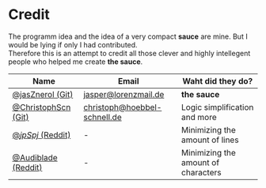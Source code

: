 # Credit

The programm idea and the idea of a very compact **sauce** are mine. But I would be lying if only I had contributed.  
Therefore this is an attempt to credit all those clever and highly intellegent people who helped me create **the sauce**.

|    Name           |           Email                |     Waht did they do?                |
|-------------------|--------------------------------|--------------------------------------|
|[@jasZnerol (Git)](https://github.com/jasZnerol)   |jasper@lorenzmail.de            |**the sauce**                         |       
|[@ChristophScn (Git)](https://github.com/ChristophScn)|  christoph@hoebbel-schnell.de  | Logic simplification and more        |
|[@_jpSpj_ (Reddit)](https://www.reddit.com/user/_jpSpj_/)  | -                              | Minimizing the amount of lines       |
|[@Audiblade (Reddit)](https://www.reddit.com/user/Audiblade/)| -                              | Minimizing the amount of characters  |
